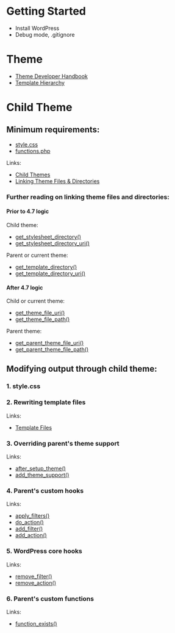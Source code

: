 # Getting Started

- Install WordPress
- Debug mode, .gitignore

# Theme

- [Theme Developer Handbook](https://developer.wordpress.org/themes/)
- [Template Hierarchy](https://wphierarchy.com/)


# Child Theme

## Minimum requirements:

- [style.css](https://developer.wordpress.org/themes/basics/main-stylesheet-style-css/)
- [functions.php](https://developer.wordpress.org/themes/basics/theme-functions/)

Links:

- [Child Themes](https://developer.wordpress.org/themes/advanced-topics/child-themes/)
- [Linking Theme Files & Directories](https://developer.wordpress.org/themes/basics/linking-theme-files-directories/)

### Further reading on linking theme files and directories:

#### Prior to 4.7 logic

Child theme:
- [get_stylesheet_directory()](https://developer.wordpress.org/reference/functions/get_stylesheet_directory/)
- [get_stylesheet_directory_uri()](https://developer.wordpress.org/reference/functions/get_stylesheet_directory_uri/)

Parent or current theme:
- [get_template_directory()](https://developer.wordpress.org/reference/functions/get_template_directory/)
- [get_template_directory_uri()](https://developer.wordpress.org/reference/functions/get_template_directory_uri/)

#### After 4.7 logic

Child or current theme:
- [get_theme_file_uri()](https://developer.wordpress.org/reference/functions/get_theme_file_uri/)
- [get_theme_file_path()](https://developer.wordpress.org/reference/functions/get_theme_file_path/)

Parent theme:
- [get_parent_theme_file_uri()](https://developer.wordpress.org/reference/functions/get_parent_theme_file_uri/)
- [get_parent_theme_file_path()](https://developer.wordpress.org/reference/functions/get_parent_theme_file_path/)

## Modifying output through child theme:

### 1. style.css

### 2. Rewriting template files

Links:

- [Template Files](https://developer.wordpress.org/themes/template-files-section/)

### 3. Overriding parent's theme support

Links:

- [after_setup_theme()](https://developer.wordpress.org/reference/hooks/after_setup_theme/)
- [add_theme_support()](https://developer.wordpress.org/reference/functions/add_theme_support/)

### 4. Parent's custom hooks

Links:

- [apply_filters()](https://developer.wordpress.org/reference/functions/apply_filters/)
- [do_action()](https://developer.wordpress.org/reference/functions/do_action/)
- [add_filter()](https://developer.wordpress.org/reference/functions/add_filter/)
- [add_action()](https://developer.wordpress.org/reference/functions/add_action/)

### 5. WordPress core hooks

Links:

- [remove_filter()](https://developer.wordpress.org/reference/functions/remove_filter/)
- [remove_action()](https://developer.wordpress.org/reference/functions/remove_action/)

### 6. Parent's custom functions

Links:

- [function_exists()](http://php.net/manual/en/function.function-exists.php)